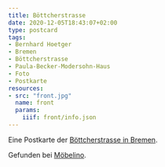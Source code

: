 ```yaml
---
title: Böttcherstrasse
date: 2020-12-05T18:43:07+02:00
type: postcard
tags:
- Bernhard Hoetger
- Bremen
- Böttcherstrasse
- Paula-Becker-Modersohn-Haus
- Foto
- Postkarte
resources:
- src: "front.jpg"
  name: front
  params:
    iiif: front/info.json
---
```

Eine Postkarte der [Böttcherstrasse in Bremen](https://de.wikipedia.org/wiki/B%C3%B6ttcherstra%C3%9Fe_(Bremen)).
<!--more-->
<div class="source">Gefunden bei <a href="http://www.moebelino.de/">Möbelino</a>.</div>

